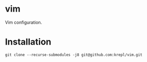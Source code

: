 # vim
Vim configuration.

# Installation
```
git clone --recurse-submodules -j8 git@github.com:krepl/vim.git
```
